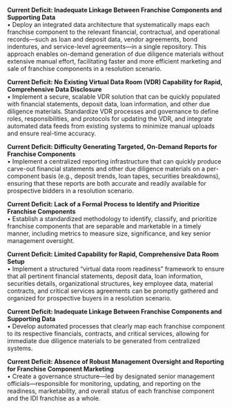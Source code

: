 **Current Deficit: Inadequate Linkage Between Franchise Components and Supporting Data**  
• Deploy an integrated data architecture that systematically maps each franchise component to the relevant financial, contractual, and operational records—such as loan and deposit data, vendor agreements, bond indentures, and service-level agreements—in a single repository. This approach enables on-demand generation of due diligence materials without extensive manual effort, facilitating faster and more efficient marketing and sale of franchise components in a resolution scenario.

**Current Deficit: No Existing Virtual Data Room (VDR) Capability for Rapid, Comprehensive Data Disclosure**  
• Implement a secure, scalable VDR solution that can be quickly populated with financial statements, deposit data, loan information, and other due diligence materials. Standardize VDR processes and governance to define roles, responsibilities, and protocols for updating the VDR, and integrate automated data feeds from existing systems to minimize manual uploads and ensure real-time accuracy.


**Current Deficit: Difficulty Generating Targeted, On-Demand Reports for Franchise Components**  
• Implement a centralized reporting infrastructure that can quickly produce carve-out financial statements and other due diligence materials on a per-component basis (e.g., deposit trends, loan tapes, securities breakdowns), ensuring that these reports are both accurate and readily available for prospective bidders in a resolution scenario.

**Current Deficit: Lack of a Formal Process to Identify and Prioritize Franchise Components**  
• Establish a standardized methodology to identify, classify, and prioritize franchise components that are separable and marketable in a timely manner, including metrics to measure size, significance, and key senior management oversight.

**Current Deficit: Limited Capability for Rapid, Comprehensive Data Room Setup**  
• Implement a structured “virtual data room readiness” framework to ensure that all pertinent financial statements, deposit data, loan information, securities details, organizational structures, key employee data, material contracts, and critical services agreements can be promptly gathered and organized for prospective buyers in a resolution scenario.

**Current Deficit: Inadequate Linkage Between Franchise Components and Supporting Data**  
• Develop automated processes that clearly map each franchise component to its respective financials, contracts, and critical services, allowing for immediate due diligence materials to be generated from centralized systems.

**Current Deficit: Absence of Robust Management Oversight and Reporting for Franchise Component Marketing**  
• Create a governance structure—led by designated senior management officials—responsible for monitoring, updating, and reporting on the readiness, marketability, and overall status of each franchise component and the IDI franchise as a whole.
